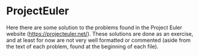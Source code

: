 # ProjectEuler

Here there are some solution to the problems found in the Project Euler website (https://projecteuler.net/).
These solutions are done as an exercise, and at least for now are not very well formatted or commented (aside from the text of each problem, found at the beginning of each file).

